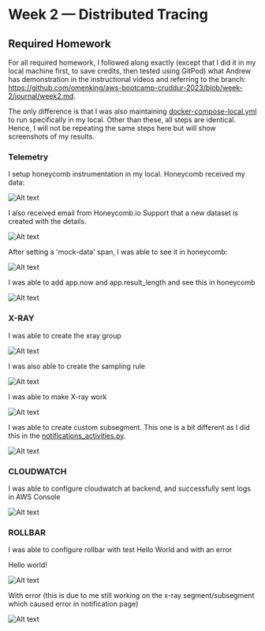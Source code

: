 # Week 2 — Distributed Tracing

## Required Homework

For all required homework, I followed along exactly (except that I did it in my local machine first, to save credits, then tested using GitPod) what Andrew has demonstration in the instructional videos and referring to the branch:
https://github.com/omenking/aws-bootcamp-cruddur-2023/blob/week-2/journal/week2.md. 

The only difference is that I was also maintaining [docker-compose-local.yml](../docker-compose-local.yml) to run specifically in my local. Other than these, all steps are identical. Hence, I will not be repeating the same steps here but will show screenshots of my results.

### Telemetry

I setup honeycomb instrumentation in my local. Honeycomb received my data:

![Alt text](assets/week2/week2-local-backend-honeycomb-data.png)

I also received email from Honeycomb.io Support that a new dataset is created with the details.

![Alt text](assets/week2/week2-local-backend-honeycomb-email.png)

After setting a 'mock-data' span, I was able to see it in honeycomb:

![Alt text](assets/week2/week2-local-backend-honeycomb-2spans.png)

I was able to add app.now and app.result_length and see this in honeycomb

![Alt text](assets/week2/week2-local-backend-honeycomb-span-app.png)


### X-RAY

I was able to create the xray group

![Alt text](assets/week2/week2-local-backend-xray-group.png)

I was also able to create the sampling rule

![Alt text](assets/week2/week2-local-backend-xray-sampling.png)

I was able to make X-ray work

![Alt text](assets/week2/week2-local-backend-xray-working.png)

I was able to create custom subsegment. This one is a bit different as I did this in the [notifications_activities.py](../backend-flask/services/notifications_activities.py).

![Alt text](assets/week2/week2-local-xray-subsegment.png)


### CLOUDWATCH

I was able to configure cloudwatch at backend, and successfully sent logs in AWS Console

![Alt text](assets/week2/week2-local-cloudwatch.png)

### ROLLBAR

I was able to configure rollbar with test Hello World and with an error

Hello world!

![Alt text](assets/week2/week2-local-rollbar-helloworld.png)

With error (this is due to me still working on the x-ray segment/subsegment which caused error in notification page)

![Alt text](assets/week2/week2-local-rollbar.png)



